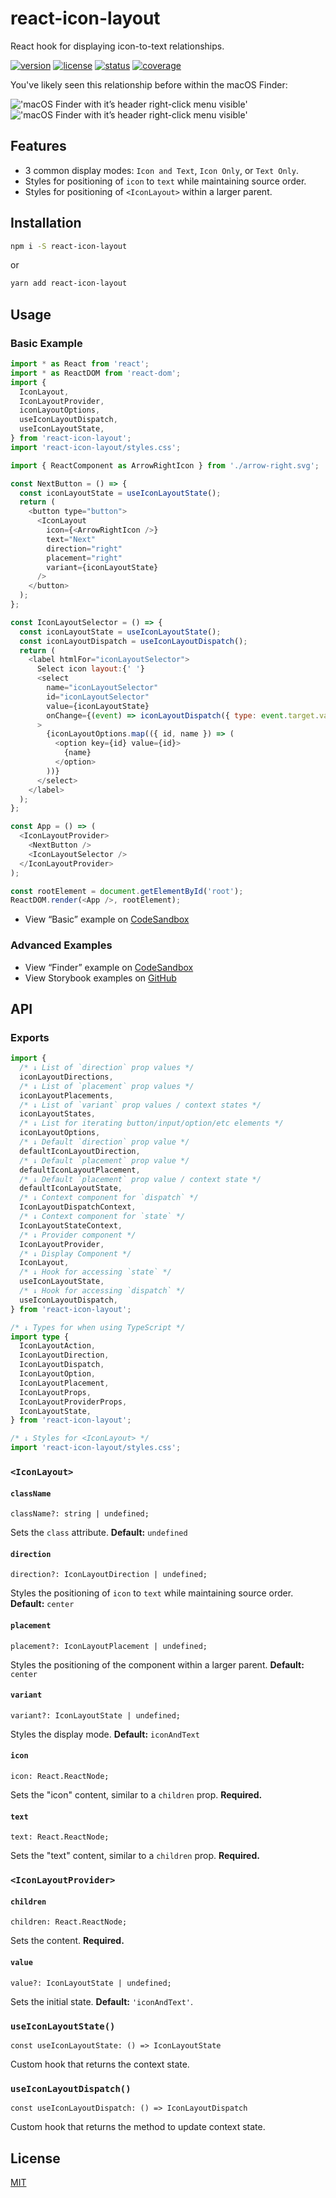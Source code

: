# react-icon-layout

React hook for displaying icon-to-text relationships.

[![version](https://img.shields.io/npm/v/react-icon-layout.svg?style=flat-square)](https://www.npmjs.com/package/react-icon-layout)
[![license](https://img.shields.io/npm/l/react-icon-layout?style=flat-square)](https://github.com/michaelschwobe/react-icon-layout/blob/develop/LICENSE)
[![status](https://img.shields.io/github/workflow/status/michaelschwobe/react-icon-layout/CI?style=flat-square)](https://www.npmjs.com/package/react-icon-layout)
[![coverage](https://codecov.io/gh/michaelschwobe/react-icon-layout/branch/develop/graph/badge.svg?token=NN3EY45TXL)](https://codecov.io/gh/michaelschwobe/react-icon-layout)

You've likely seen this relationship before within the macOS Finder:

!['macOS Finder with it’s header right-click menu visible'](https://github.com/michaelschwobe/react-icon-layout/raw/develop/media/Finder-light.png#gh-light-mode-only)!['macOS Finder with it’s header right-click menu visible'](https://github.com/michaelschwobe/react-icon-layout/raw/develop/media/Finder-dark.png#gh-dark-mode-only)

## Features

- 3 common display modes: `Icon and Text`, `Icon Only`, or `Text Only`.
- Styles for positioning of `icon` to `text` while maintaining source order.
- Styles for positioning of `<IconLayout>` within a larger parent.

## Installation

```sh
npm i -S react-icon-layout
```

or

```sh
yarn add react-icon-layout
```

## Usage

### Basic Example

```js
import * as React from 'react';
import * as ReactDOM from 'react-dom';
import {
  IconLayout,
  IconLayoutProvider,
  iconLayoutOptions,
  useIconLayoutDispatch,
  useIconLayoutState,
} from 'react-icon-layout';
import 'react-icon-layout/styles.css';

import { ReactComponent as ArrowRightIcon } from './arrow-right.svg';

const NextButton = () => {
  const iconLayoutState = useIconLayoutState();
  return (
    <button type="button">
      <IconLayout
        icon={<ArrowRightIcon />}
        text="Next"
        direction="right"
        placement="right"
        variant={iconLayoutState}
      />
    </button>
  );
};

const IconLayoutSelector = () => {
  const iconLayoutState = useIconLayoutState();
  const iconLayoutDispatch = useIconLayoutDispatch();
  return (
    <label htmlFor="iconLayoutSelector">
      Select icon layout:{' '}
      <select
        name="iconLayoutSelector"
        id="iconLayoutSelector"
        value={iconLayoutState}
        onChange={(event) => iconLayoutDispatch({ type: event.target.value })}
      >
        {iconLayoutOptions.map(({ id, name }) => (
          <option key={id} value={id}>
            {name}
          </option>
        ))}
      </select>
    </label>
  );
};

const App = () => (
  <IconLayoutProvider>
    <NextButton />
    <IconLayoutSelector />
  </IconLayoutProvider>
);

const rootElement = document.getElementById('root');
ReactDOM.render(<App />, rootElement);
```

- View “Basic” example on [CodeSandbox](https://codesandbox.io/s/react-icon-layout-basic-example-urw6e)

### Advanced Examples

- View “Finder” example on [CodeSandbox](https://codesandbox.io/s/react-icon-layout-finder-example-dzedn)
- View Storybook examples on [GitHub](https://github.com/michaelschwobe/react-icon-layout/blob/develop/stories/react-icon-layout.stories.tsx)

## API

### Exports

```ts
import {
  /* ↓ List of `direction` prop values */
  iconLayoutDirections,
  /* ↓ List of `placement` prop values */
  iconLayoutPlacements,
  /* ↓ List of `variant` prop values / context states */
  iconLayoutStates,
  /* ↓ List for iterating button/input/option/etc elements */
  iconLayoutOptions,
  /* ↓ Default `direction` prop value */
  defaultIconLayoutDirection,
  /* ↓ Default `placement` prop value */
  defaultIconLayoutPlacement,
  /* ↓ Default `placement` prop value / context state */
  defaultIconLayoutState,
  /* ↓ Context component for `dispatch` */
  IconLayoutDispatchContext,
  /* ↓ Context component for `state` */
  IconLayoutStateContext,
  /* ↓ Provider component */
  IconLayoutProvider,
  /* ↓ Display Component */
  IconLayout,
  /* ↓ Hook for accessing `state` */
  useIconLayoutState,
  /* ↓ Hook for accessing `dispatch` */
  useIconLayoutDispatch,
} from 'react-icon-layout';

/* ↓ Types for when using TypeScript */
import type {
  IconLayoutAction,
  IconLayoutDirection,
  IconLayoutDispatch,
  IconLayoutOption,
  IconLayoutPlacement,
  IconLayoutProps,
  IconLayoutProviderProps,
  IconLayoutState,
} from 'react-icon-layout';

/* ↓ Styles for <IconLayout> */
import 'react-icon-layout/styles.css';
```

### `<IconLayout>`

#### `className`

`className?: string | undefined;`

Sets the `class` attribute. **Default:** `undefined`

#### `direction`

`direction?: IconLayoutDirection | undefined;`

Styles the positioning of `icon` to `text` while maintaining source order. **Default:** `center`

#### `placement`

`placement?: IconLayoutPlacement | undefined;`

Styles the positioning of the component within a larger parent. **Default:** `center`

#### `variant`

`variant?: IconLayoutState | undefined;`

Styles the display mode. **Default:** `iconAndText`

#### `icon`

`icon: React.ReactNode;`

Sets the "icon" content, similar to a `children` prop. **Required.**

#### `text`

`text: React.ReactNode;`

Sets the "text" content, similar to a `children` prop. **Required.**

### `<IconLayoutProvider>`

#### `children`

`children: React.ReactNode;`

Sets the content. **Required.**

#### `value`

`value?: IconLayoutState | undefined;`

Sets the initial state. **Default:** `'iconAndText'`.

### `useIconLayoutState()`

`const useIconLayoutState: () => IconLayoutState`

Custom hook that returns the context state.

### `useIconLayoutDispatch()`

`const useIconLayoutDispatch: () => IconLayoutDispatch`

Custom hook that returns the method to update context state.

## License

[MIT](https://github.com/michaelschwobe/react-icon-layout/blob/develop/LICENSE)
